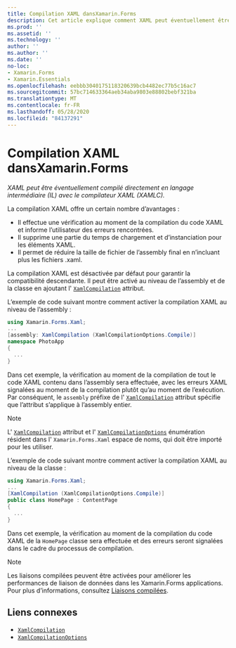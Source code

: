 ```yaml
---
title: Compilation XAML dansXamarin.Forms
description: Cet article explique comment XAML peut éventuellement être compilé directement en langage intermédiaire (IL) avec le Xamarin.Forms compilateur XAML (XAMLC).
ms.prod: ''
ms.assetid: ''
ms.technology: ''
author: ''
ms.author: ''
ms.date: ''
no-loc:
- Xamarin.Forms
- Xamarin.Essentials
ms.openlocfilehash: eebbb3040175118320639bcb4482ec77b5c16ac7
ms.sourcegitcommit: 57bc714633364aeb34aba9803e88802bebf321ba
ms.translationtype: MT
ms.contentlocale: fr-FR
ms.lasthandoff: 05/28/2020
ms.locfileid: "84137291"
---
```

# <a name="xaml-compilation-in-xamarinforms"></a>Compilation XAML dansXamarin.Forms

_XAML peut être éventuellement compilé directement en langage intermédiaire (IL) avec le compilateur XAML (XAMLC)._

La compilation XAML offre un certain nombre d’avantages :

- Il effectue une vérification au moment de la compilation du code XAML et informe l’utilisateur des erreurs rencontrées.
- Il supprime une partie du temps de chargement et d’instanciation pour les éléments XAML.
- Il permet de réduire la taille de fichier de l’assembly final en n’incluant plus les fichiers .xaml.

La compilation XAML est désactivée par défaut pour garantir la compatibilité descendante. Il peut être activé au niveau de l’assembly et de la classe en ajoutant l' [`XamlCompilation`](xref:Xamarin.Forms.Xaml.XamlCompilationAttribute) attribut.

L’exemple de code suivant montre comment activer la compilation XAML au niveau de l’assembly :

```csharp
using Xamarin.Forms.Xaml;
...
[assembly: XamlCompilation (XamlCompilationOptions.Compile)]
namespace PhotoApp
{
  ...
}
```

Dans cet exemple, la vérification au moment de la compilation de tout le code XAML contenu dans l’assembly sera effectuée, avec les erreurs XAML signalées au moment de la compilation plutôt qu’au moment de l’exécution. Par conséquent, le `assembly` préfixe de l' [`XamlCompilation`](xref:Xamarin.Forms.Xaml.XamlCompilationAttribute) attribut spécifie que l’attribut s’applique à l’assembly entier.

> [!NOTE]
> L' [`XamlCompilation`](xref:Xamarin.Forms.Xaml.XamlCompilationAttribute) attribut et l' [`XamlCompilationOptions`](xref:Xamarin.Forms.Xaml.XamlCompilationOptions) énumération résident dans l' `Xamarin.Forms.Xaml` espace de noms, qui doit être importé pour les utiliser.

L’exemple de code suivant montre comment activer la compilation XAML au niveau de la classe :

```csharp
using Xamarin.Forms.Xaml;
...
[XamlCompilation (XamlCompilationOptions.Compile)]
public class HomePage : ContentPage
{
  ...
}
```

Dans cet exemple, la vérification au moment de la compilation du code XAML de la `HomePage` classe sera effectuée et des erreurs seront signalées dans le cadre du processus de compilation.

> [!NOTE]
> Les liaisons compilées peuvent être activées pour améliorer les performances de liaison de données dans les Xamarin.Forms applications. Pour plus d’informations, consultez [Liaisons compilées](~/xamarin-forms/app-fundamentals/data-binding/compiled-bindings.md).

## <a name="related-links"></a>Liens connexes

- [`XamlCompilation`](xref:Xamarin.Forms.Xaml.XamlCompilationAttribute)
- [`XamlCompilationOptions`](xref:Xamarin.Forms.Xaml.XamlCompilationOptions)
